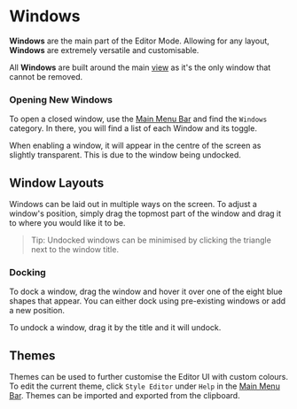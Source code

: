 # Windows

**Windows** are the main part of the Editor Mode. Allowing for any layout, **Windows** are extremely versatile and customisable.

All **Windows** are built around the main [view](views.md) as it's the only window that cannot be removed.

### Opening New Windows

To open a closed window, use the [Main Menu Bar](/editor/mainmenubar.md) and find the `Windows` category. In there, you will find a list of each Window and its toggle.

When enabling a window, it will appear in the centre of the screen as slightly transparent. This is due to the window being undocked.

## Window Layouts

Windows can be laid out in multiple ways on the screen. To adjust a window's position, simply drag the topmost part of the window and drag it to where you would like it to be.

> Tip: Undocked windows can be minimised by clicking the triangle next to the window title.

### Docking

To dock a window, drag the window and hover it over one of the eight blue shapes that appear. You can either dock using pre-existing windows or add a new position.

To undock a window, drag it by the title and it will undock.

## Themes

Themes can be used to further customise the Editor UI with custom colours. To edit the current theme, click `Style Editor` under `Help` in the [Main Menu Bar](editor/mainmenubar.md). Themes can be imported and exported from the clipboard. 